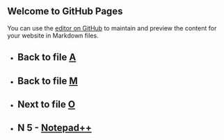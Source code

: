 

## Welcome to GitHub Pages

You can use the [editor on GitHub](https://github.com/samuelbetio/alphabet.file/edit/master/A/B/C/D/E/F/G/H/I/J/K/L/M/N/README.md) to maintain and preview the content for your website in Markdown files.

- ## **Back** to file [A](../../../../../../../../../../../../../../README.md)

- ## **Back** to file [M](../)
- ## **Next** to file [O](O/)




- ## **N 5** - [Notepad++](5/npp.7.3.3.Installer.exe/)




